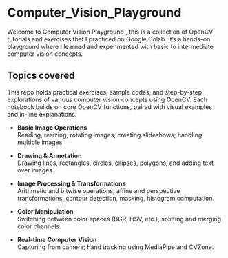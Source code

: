 # Computer_Vision_Playground

Welcome to Computer Vision Playground , this is a collection of OpenCV tutorials and exercises that I practiced on Google Colab. It’s a hands-on playground where I learned and experimented with basic to intermediate computer vision concepts.


## Topics covered

This repo holds practical exercises, sample codes, and step-by-step explorations of various computer vision concepts using OpenCV. Each notebook builds on core OpenCV functions, paired with visual examples and in-line explanations.


- **Basic Image Operations**  
  Reading, resizing, rotating images; creating slideshows; handling multiple images.

- **Drawing & Annotation**  
  Drawing lines, rectangles, circles, ellipses, polygons, and adding text over images.

- **Image Processing & Transformations**  
  Arithmetic and bitwise operations, affine and perspective transformations, contour detection, masking, histogram computation.

- **Color Manipulation**  
  Switching between color spaces (BGR, HSV, etc.), splitting and merging color channels.

- **Real‑time Computer Vision**  
  Capturing from camera; hand tracking using MediaPipe and CVZone.
